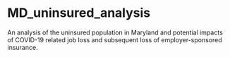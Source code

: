 # MD_uninsured_analysis
An analysis of the uninsured population in Maryland and potential impacts of COVID-19 related job loss and subsequent loss of employer-sponsored insurance.
